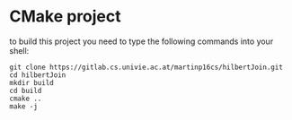 # CMake project

to build this project you need to type the following commands into your shell:

```{bash}
git clone https://gitlab.cs.univie.ac.at/martinp16cs/hilbertJoin.git
cd hilbertJoin
mkdir build
cd build
cmake ..
make -j
```